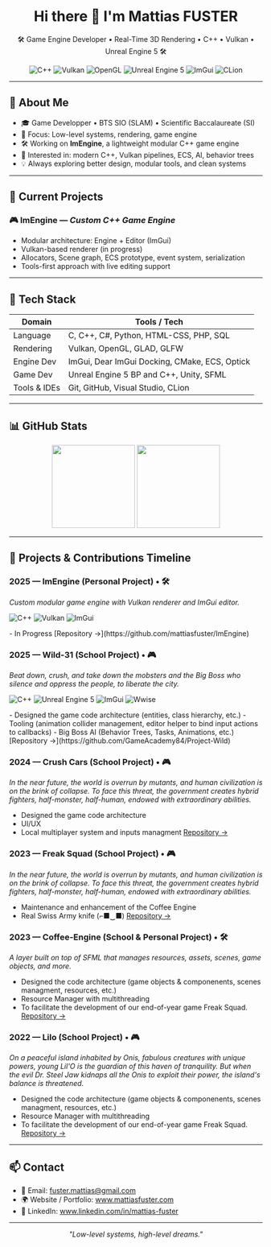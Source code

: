 <h1 align="center">Hi there 👋 I'm Mattias FUSTER</h1>

<p align="center">
  🛠️ Game Engine Developer • Real-Time 3D Rendering • C++ • Vulkan • Unreal Engine 5 🛠️
</p>

<p align="center">
  <img src="https://img.shields.io/badge/C%2B%2B-17%2F20-blue.svg" alt="C++"/>
  <img src="https://img.shields.io/badge/Vulkan-API-red" alt="Vulkan"/>
  <img src="https://img.shields.io/badge/OpenGL-Graphics-green.svg" alt="OpenGL"/>
  <img src="https://img.shields.io/badge/Unreal%20Engine-5-black?logo=unrealengine" alt="Unreal Engine 5"/>
  <img src="https://img.shields.io/badge/ImGui-Docking-yellow" alt="ImGui"/>
  <img src="https://img.shields.io/badge/CLion-IDE-green?logo=jetbrains" alt="CLion"/>
</p>

---

## 🧠 About Me

- 🎓 Game Developper • BTS SIO (SLAM) • Scientific Baccalaureate (SI)
- 🧱 Focus: Low-level systems, rendering, game engine
- 🛠️ Working on **ImEngine**, a lightweight modular C++ game engine
- 🧪 Interested in: modern C++, Vulkan pipelines, ECS, AI, behavior trees
- 💡 Always exploring better design, modular tools, and clean systems

---

## 🔧 Current Projects

### 🎮 ImEngine — *Custom C++ Game Engine*
- Modular architecture: Engine + Editor (ImGui)
- Vulkan-based renderer (in progress)
- Allocators, Scene graph, ECS prototype, event system, serialization
- Tools-first approach with live editing support

---

## 🧰 Tech Stack

| Domain            | Tools / Tech                                                                 |
|-------------------|------------------------------------------------------------------------------|
| Language          | C, C++, C#, Python, HTML-CSS, PHP, SQL                                       |
| Rendering         | Vulkan, OpenGL, GLAD, GLFW                                                   |
| Engine Dev        | ImGui, Dear ImGui Docking, CMake, ECS, Optick                                |
| Game Dev          | Unreal Engine 5 BP and C++, Unity, SFML                                      |
| Tools & IDEs      | Git, GitHub, Visual Studio, CLion                                            |

---

## 📊 GitHub Stats

<p align="center">
  <img src="https://github-readme-stats.vercel.app/api?username=mattiasfuster&show_icons=true&theme=tokyonight&count_private=true&hide_title=true" height="165">
  <img src="https://github-readme-stats.vercel.app/api/top-langs/?username=mattiasfuster&layout=compact&theme=tokyonight" height="165">
</p>

---

## 📅 Projects & Contributions Timeline

### 2025 — **ImEngine** (Personal Project) • 🛠️
*Custom modular game engine with Vulkan renderer and ImGui editor.*
<p align="left">
  <img src="https://img.shields.io/badge/C%2B%2B-17%2F20-blue.svg" alt="C++"/>
  <img src="https://img.shields.io/badge/Vulkan-API-red" alt="Vulkan"/>
  <img src="https://img.shields.io/badge/ImGui-Docking-yellow" alt="ImGui"/>
</p>
- In Progress
[Repository →](https://github.com/mattiasfuster/ImEngine)

### 2025 — **Wild-31** (School Project) • 🎮
*Beat down, crush, and take down the mobsters and the Big Boss who silence and oppress the people, to liberate the city.*  
<p align="left">
  <img src="https://img.shields.io/badge/C%2B%2B-17%2F20-blue.svg" alt="C++"/>
  <img src="https://img.shields.io/badge/Unreal%20Engine-5-black?logo=unrealengine" alt="Unreal Engine 5"/>
  <img src="https://img.shields.io/badge/ImGui-Docking-yellow" alt="ImGui"/>
  <img src="https://img.shields.io/badge/Wwise-sound-orange?logo=https%3A%2F%2Fraw.githubusercontent.com%2Fsomeuser%2Frepo%2Fmain%2Fwwise-logo.svg&logoWidth=20" alt="Wwise"/>
</p>
- Designed the game code architecture (entities, class hierarchy, etc.)
- Tooling (animation collider management, editor helper to bind input actions to callbacks)
- Big Boss AI (Behavior Trees, Tasks, Animations, etc.)
[Repository →](https://github.com/GameAcademy84/Project-Wild)

### 2024 — **Crush Cars** (School Project) • 🎮
*In the near future, the world is overrun by mutants, and human civilization is on the brink of collapse.
To face this threat, the government creates hybrid fighters, half-monster, half-human, endowed with extraordinary abilities.*
- Designed the game code architecture
- UI/UX
- Local multiplayer system and inputs managment
[Repository →](https://github.com/GameAcademy84/Coffee_Engine)

### 2023 — **Freak Squad** (School Project) • 🎮
*In the near future, the world is overrun by mutants, and human civilization is on the brink of collapse.
To face this threat, the government creates hybrid fighters, half-monster, half-human, endowed with extraordinary abilities.*
- Maintenance and enhancement of the Coffee Engine
- Real Swiss Army knife (⌐■‿■)
[Repository →](https://github.com/GameAcademy84/Freak_Squad)

### 2023 — **Coffee-Engine** (School & Personal Project) • 🛠️
*A layer built on top of SFML that manages resources, assets, scenes, game objects, and more.*  
- Designed the code architecture (game objects & componenents, scenes managment, resources, etc.)
- Resource Manager with multithreading
- To facilitate the development of our end-of-year game Freak Squad.
[Repository →](https://github.com/GameAcademy84/Coffee_Engine)

### 2022 — **Lilo** (School Project) • 🎮
*On a peaceful island inhabited by Onis, fabulous creatures with unique powers, young Lil'O is the guardian of this haven of tranquility.
But when the evil Dr. Steel Jaw kidnaps all the Onis to exploit their power, the island's balance is threatened.*  
- Designed the code architecture (game objects & componenents, scenes managment, resources, etc.)
- Resource Manager with multithreading
- To facilitate the development of our end-of-year game Freak Squad.
[Repository →](https://github.com/GameAcademy84/Lilo_Project)

---

## 📫 Contact

- 📧 Email: fuster.mattias@gmail.com
- 🌍 Website / Portfolio: www.mattiasfuster.com
- 💼 LinkedIn: www.linkedin.com/in/mattias-fuster

---

<p align="center">
  <i>"Low-level systems, high-level dreams."</i>
</p>
